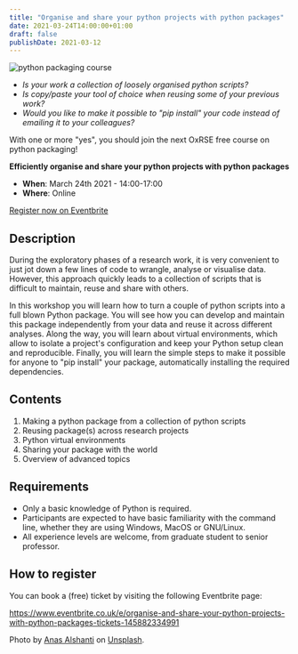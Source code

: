 ```yaml
---
title: "Organise and share your python projects with python packages"
date: 2021-03-24T14:00:00+01:00
draft: false
publishDate: 2021-03-12
---
```


![python packaging course](/images/events/python_packaging_course_1080.jpg "python packaging course")

- *Is your work a collection of loosely organised python scripts?*
- *Is copy/paste your tool of choice when reusing some of your previous work?*
- *Would you like to make it possible to "pip install" your code instead of emailing it to your colleagues?*

With one or more "yes", you should join the next OxRSE free course on python
packaging!

**Efficiently organise and share your python projects with python packages**

- **When**: March 24th 2021 - 14:00-17:00
- **Where**: Online

[Register now on Eventbrite](https://www.eventbrite.co.uk/e/organise-and-share-your-python-projects-with-python-packages-tickets-145882334991)

## Description

During the exploratory phases of a research work, it is very convenient to just jot down a few
lines of code to wrangle, analyse or visualise data.  However, this approach quickly
leads to a collection of scripts that is difficult to maintain, reuse and share with
others.

In this workshop you will learn how to turn a couple of python scripts into a full blown
Python package. You will see how you can develop and maintain this package independently
from your data and reuse it across different analyses. Along the way, you will learn
about virtual environments, which allow to isolate a project's configuration and keep
your Python setup clean and reproducible. Finally, you will learn the simple steps to
make it possible for anyone to "pip install" your package, automatically installing the
required dependencies.


## Contents

1. Making a python package from a collection of python scripts
2. Reusing package(s) across research projects
3. Python virtual environments
4. Sharing your package with the world
5. Overview of advanced topics
  
## Requirements

- Only a basic knowledge of Python is required.
- Participants are expected to have basic familiarity with the command line, whether they are using Windows, MacOS or GNU/Linux.
- All experience levels are welcome, from graduate student to senior professor.

## How to register

You can book a (free) ticket by visiting the following Eventbrite page:

https://www.eventbrite.co.uk/e/organise-and-share-your-python-projects-with-python-packages-tickets-145882334991

Photo by [Anas Alshanti](https://unsplash.com/@otenteko) on [Unsplash](https://unsplash.com/).
